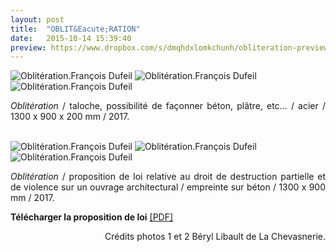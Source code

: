 ```yaml
---
layout: post
title:  "OBLIT&Eacute;RATION"
date:   2015-10-14 15:39:40
preview: https://www.dropbox.com/s/dmqhdxlomkchunh/obliteration-preview2.jpg?raw=1
---
```


<img src="https://www.dropbox.com/s/uqtvut7u8dyd5ty/Obliteration-2017-%C2%A9Ensad-ph.Beryl-Libault-de-La-Chevasnerie.jpg?raw=1" alt="Oblit&eacute;ration.Fran&ccedil;ois Dufeil"> 

<img src="https://www.dropbox.com/s/z5f50vu5tsgm6dj/Obliteration-2017-%C2%A9Ensad-ph.Beryl-Libault-de-La-Chevasnerie%282%29.jpg?raw=1" alt="Oblit&eacute;ration.Fran&ccedil;ois Dufeil">

<img src="https://www.dropbox.com/s/qlbre0wdqn1glic/Obliteration-2017%285%29.jpg?raw=1" alt="Oblit&eacute;ration.Fran&ccedil;ois Dufeil">

<p style="text-align:justify">
<span style="font-style: italic;">Oblit&eacute;ration</span> / taloche, possibilit&eacute; de fa&ccedil;onner b&eacute;ton, pl&acirc;tre, etc... / acier / 1300 x 900 x 200 mm / 2017.
</p>
<br>

<img src="https://www.dropbox.com/s/5pemd3nn9jftwof/Obliteration-2017%284%29.jpg?raw=1" alt="Oblit&eacute;ration.Fran&ccedil;ois Dufeil">

<img src="https://www.dropbox.com/s/jgwinif3rwt1xlq/Obliteration-2017%282%29.jpg?raw=1" alt="Oblit&eacute;ration.Fran&ccedil;ois Dufeil">

<img src="https://www.dropbox.com/s/kty0uvy8gewd1by/Obliteration-2017%283%29.jpg?raw=1" alt="Oblit&eacute;ration.Fran&ccedil;ois Dufeil">

<p style="text-align:justify">
<span style="font-style: italic;">Oblit&eacute;ration</span> / proposition de loi relative au droit de destruction partielle et de violence sur un ouvrage architectural / empreinte sur b&eacute;ton / 1300 x 900 mm / 2017.
</p>

<p style="text-align:justify">
<span style="font-weight: bold;">T&eacute;l&eacute;charger la proposition de loi</span> <a href="#" onclick='window.open("https://www.dropbox.com/s/xjqeob8yl6g9rm4/Proposition-de-loi.pdf?raw=1");return false;'>[PDF]</a>
</p>


<p style="text-align:right; font-size: 14px;">
Cr&eacute;dits photos 1 et 2 B&eacute;ryl Libault de La Chevasnerie.
</p>
<br>






